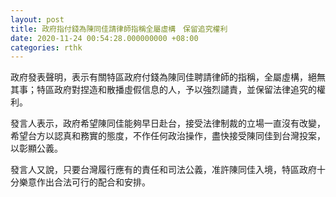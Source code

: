 ```yaml
---
layout: post
title: 政府指付錢為陳同佳請律師指稱全屬虛構　保留追究權利
date: 2020-11-24 00:54:28.000000000 +08:00
categories: rthk
---
```


政府發表聲明，表示有關特區政府付錢為陳同佳聘請律師的指稱，全屬虛構，絕無其事；特區政府對捏造和散播虛假信息的人，予以強烈譴責，並保留法律追究的權利。 

發言人表示，政府希望陳同佳能夠早日赴台，接受法律制裁的立場一直沒有改變，希望台方以認真和務實的態度，不作任何政治操作，盡快接受陳同佳到台灣投案，以彰顯公義。

發言人又說，只要台灣履行應有的責任和司法公義，准許陳同佳入境，特區政府十分樂意作出合法可行的配合和安排。
